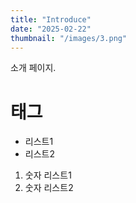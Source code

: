 ```yaml
---
title: "Introduce"
date: "2025-02-22"
thumbnail: "/images/3.png"
---
```


소개 페이지.

# 태그

- 리스트1
- 리스트2

1. 숫자 리스트1
2. 숫자 리스트2
